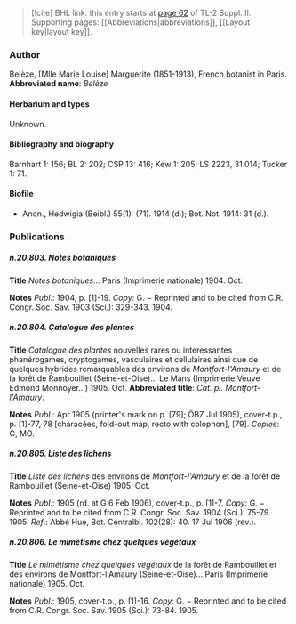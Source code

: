 > [!cite] BHL link: this entry starts at [page 62](https://www.biodiversitylibrary.org/page/33265259) of TL-2 Suppl. II.
> Supporting pages: [[Abbreviations|abbreviations]], [[Layout key|layout key]].

### Author

Belèze, \[Mlle Marie Louise\] Marguerite (1851-1913), French botanist in Paris. 
**Abbreviated name**: *Belèze*

#### Herbarium and types

Unknown.

#### Bibliography and biography

Barnhart 1: 156; BL 2: 202; CSP 13: 416; Kew 1: 205; LS 2223, 31.014; Tucker 1: 71.

#### Biofile

- Anon., Hedwigia (Beibl.) 55(1): (71). 1914 (d.); Bot. Not. 1914: 31 (d.).

### Publications

##### n.20.803. Notes botaniques

**Title**
*Notes botaniques*... Paris (Imprimerie nationale) 1904. Oct.

**Notes**
*Publ*.: 1904, p. \[1\]-19. *Copy*: G. − Reprinted and to be cited from C.R. Congr. Soc. Sav. 1903 (Sci.): 329-343. 1904.

##### n.20.804. Catalogue des plantes

**Title**
*Catalogue des plantes* nouvelles rares ou interessantes phanérogames, cryptogames, vasculaires et cellulaires ainsi que de quelques hybrides remarquables des environs de *Montfort-l'Amaury* et de la forêt de Rambouillet (Seine-et-Oise)... Le Mans (Imprimerie Veuve Edmond Monnoyer...) 1905. Oct.
**Abbreviated title**: *Cat. pl. Montfort-l'Amaury*.

**Notes**
*Publ*.: Apr 1905 (printer's mark on p. \[79\]; ÖBZ Jul 1905), cover-t.p., p. \[1\]-77, 78 \[characées, fold-out map, recto with colophon\], \[79\]. *Copies*: G, MO.

##### n.20.805. Liste des lichens

**Title**
*Liste des lichens* des environs de *Montfort-l'Amaury* et de la forêt de Rambouillet (Seine-et-Oise) 1905. Oct.

**Notes**
*Publ*.: 1905 (rd. at G 6 Feb 1906), cover-t.p., p. \[1\]-7. *Copy*: G. − Reprinted and to be cited from C.R. Congr. Soc. Sav. 1904 (Sci.): 75-79. 1905.
*Ref*.: Abbé Hue, Bot. Centralbl. 102(28): 40. 17 Jul 1906 (rev.).

##### n.20.806. Le mimétisme chez quelques végétaux

**Title**
*Le mimétisme chez quelques végétaux* de la forêt de Rambouillet et des environs de Montfort-l'Amaury (Seine-et-Oise)... Paris (Imprimerie nationale) 1905. Oct.

**Notes**
*Publ*.: 1905, cover-t.p., p. \[1\]-16. *Copy*: G. − Reprinted and to be cited from C.R. Congr. Soc. Sav. 1905 (Sci.): 73-84. 1905.


